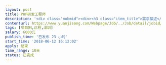 ```yaml
---                
layout: post       
title: PHP研发工程师           
description: '<div class="mobmid"><div><h3 class="item_title">需求描述</h3><p>一.需求描述<br/>类型：人才共享平台网站升级优化，<br/>页面：网站外观，注册会员，信息发布，网站财务充值等，具体的优化事项会发给您<br/> <br/>人才需求：<br/>3年以上网站开发工作经验，精通PHP语言，Web，精通各种前端技术，对网站开发以及升级优化有着深入的了解。<br/> <br/>合作方式：<br/>开发方式：远程开发<br/>开发周期4-10天</p></div><!--info end--></div>'     
contenturl: https://www.yuanjisong.com/Webpage/Job/../Job/detail/jobid/101565      
tags: [项目制,远程,深圳]            
salary: 6000元          
publish_time: '已发布 23 小时'         
start_time: '2018-06-12 16:12:02'           
apply: 结束                   
time_range: 10天              
status: 已完成                  
---                 
```

